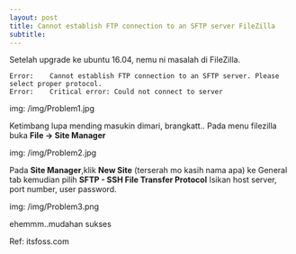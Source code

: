 ```yaml
---
layout: post
title: Cannot establish FTP connection to an SFTP server FileZilla
subtitle: 
---
```


  Setelah upgrade ke ubuntu 16.04, nemu ni masalah di FileZilla. 

~~~  
Error:    Cannot establish FTP connection to an SFTP server. Please select proper protocol.
Error:    Critical error: Could not connect to server
~~~

img: /img/Problem1.jpg

Ketimbang lupa mending masukin dimari, brangkatt..
Pada menu filezilla buka **File -> Site Manager**

img: /img/Problem2.jpg

Pada **Site Manager**,klik **New Site** (terserah mo kasih nama apa) ke General tab kemudian pilih **SFTP - SSH File Transfer Protocol**
Isikan host server, port number, user password.

img: /img/Problem3.png

ehemmm..mudahan sukses

Ref: itsfoss.com
